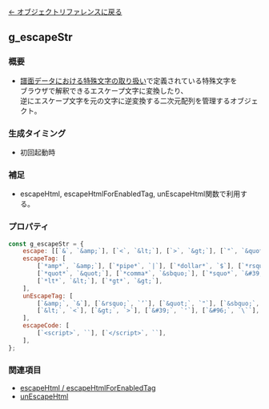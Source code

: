 [← オブジェクトリファレンスに戻る](ObjectReferenceIndex.html)  

## g_escapeStr
### 概要
- [譜面データにおける特殊文字の取り扱い](SpecialCharacters.html)で定義されている特殊文字を  
ブラウザで解釈できるエスケープ文字に変換したり、  
逆にエスケープ文字を元の文字に逆変換する二次元配列を管理するオブジェクト。

### 生成タイミング
- 初回起動時

### 補足
- escapeHtml, escapeHtmlForEnabledTag, unEscapeHtml関数で利用する。

### プロパティ
```javascript
const g_escapeStr = {
    escape: [[`&`, `&amp;`], [`<`, `&lt;`], [`>`, `&gt;`], [`"`, `&quot;`]],
    escapeTag: [
        [`*amp*`, `&amp;`], [`*pipe*`, `|`], [`*dollar*`, `$`], [`*rsquo*`, `&rsquo;`],
        [`*quot*`, `&quot;`], [`*comma*`, `&sbquo;`], [`*squo*`, `&#39;`], [`*bkquo*`, `&#96;`],
        [`*lt*`, `&lt;`], [`*gt*`, `&gt;`],
    ],
    unEscapeTag: [
        [`&amp;`, `&`], [`&rsquo;`, `’`], [`&quot;`, `"`], [`&sbquo;`, `,`],
        [`&lt;`, `<`], [`&gt;`, `>`], [`&#39;`, `'`], [`&#96;`, `\``],
    ],
    escapeCode: [
        [`<script>`, ``], [`</script>`, ``],
    ],
};
```

### 関連項目
- [escapeHtml / escapeHtmlForEnabledTag](fnc-c0032-escapeHtml.html)
- [unEscapeHtml](fnc-c0033-unEscapeHtml.html)
